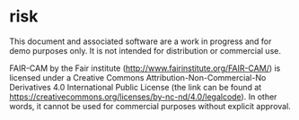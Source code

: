 # risk

This document and associated software are a work in progress and for demo purposes only. It is not intended for distribution or commercial use. 

FAIR-CAM by the Fair institute (http://www.fairinstitute.org/FAIR-CAM/) is licensed under a Creative Commons Attribution-Non-Commercial-No Derivatives 4.0 International Public License (the link can be found at https://creativecommons.org/licenses/by-nc-nd/4.0/legalcode). In other words, it cannot be used for commercial purposes without explicit approval. 

